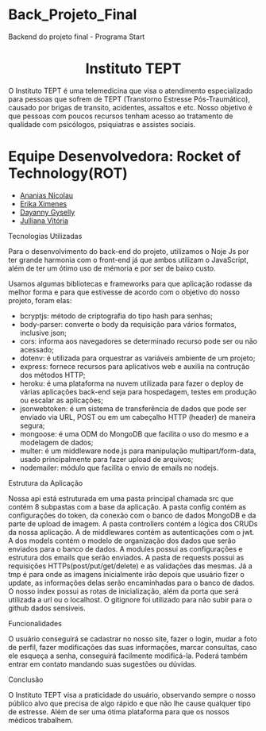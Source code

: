 # Back_Projeto_Final
Backend do projeto final - Programa Start

<h1 align="center"> Instituto TEPT </h1>


O Instituto TEPT é uma telemedicina que visa o atendimento especializado para pessoas que sofrem de TEPT (Transtorno Estresse Pós-Traumático), causado por brigas de transito, acidentes, assaltos e etc. Nosso 
objetivo é que pessoas com poucos recursos tenham acesso ao tratamento de qualidade com psicólogos, psiquiatras
e assistes sociais. 

# Equipe Desenvolvedora: Rocket of Technology(ROT)

* [Ananias Nicolau](https://github.com/NaniasNic)
* [Erika Ximenes](https://github.com/Erikaximenes)
* [Dayanny Gyselly](https://github.com/Dayanny1)
* [Julliana Vitória](https://github.com/DevJulliana)

Tecnologias Utilizadas

Para o desenvolvimento do back-end do projeto, utilizamos o Noje Js por ter grande harmonia com o front-end já que ambos utilizam o JavaScript, além de ter um ótimo uso de mémoria e por ser de baixo custo.

Usamos algumas bibliotecas e frameworks para que aplicação rodasse da melhor forma e para que estivesse de acordo com o objetivo do nosso projeto, foram elas: 

 * bcryptjs: método de criptografia do tipo hash para senhas; <br>
 * body-parser: converte o body da requisição para vários formatos, inclusive json; <br>
 * cors: informa aos navegadores se determinado recurso pode ser ou não acessado;<br>
 * dotenv: é utilizada para orquestrar as variáveis ambiente de um projeto;<br>
 * express: fornece recursos para aplicativos web e auxilia na contrução dos métodos HTTP;<br>
 * heroku: é uma plataforma na nuvem utilizada para fazer o deploy de várias aplicações back-end seja para hospedagem, testes em produção ou escalar as aplicações; <br>
 * jsonwebtoken: é um sistema de transferência de dados que pode ser enviado via URL, POST ou em um cabeçalho HTTP (header) de maneira segura; <br>
 * mongoose: é uma ODM do MongoDB que facilita o uso do mesmo e a modelagem de dados; <br>
 * multer: é um middleware node.js para manipulação multipart/form-data, usado principalmente para fazer upload de arquivos; <br>
 * nodemailer: módulo que facilita o envio de emails no nodejs. 

Estrutura da Aplicação 

Nossa api está estruturada em uma pasta principal chamada src que contém 8 subpastas com a base da aplicação. A pasta config contém as configurações do token, da conexão com o banco de dados MongoDB e da parte de upload de imagem. A pasta controllers contém a lógica dos CRUDs da nossa aplicação. A de middlewares contém as autenticações com o jwt. A dos models contém o modelo de organização dos dados que serão enviados para o banco de dados. A modules possui as configurações e estrutura dos emails que serão enviados. A pasta de requests possui as requisições HTTPs(post/put/get/delete) e as validações das mesmas. Já a tmp é para onde as imagens inicialmente irão depois que usuário fizer o update, as informações delas serão encaminhadas para o banco de dados. O nosso index possui as rotas de inicialização, além da porta que será utilizada a url ou o localhost. O gitignore foi utilizado para não subir para o github dados sensiveis. 

Funcionalidades

O usuário conseguirá se cadastrar no nosso site, fazer o login, mudar a foto de perfil, fazer modificações das suas informações, marcar consultas, caso ele esqueça a senha, conseguirá facilmente modificá-la. Poderá também entrar em contato mandando suas sugestões ou dúvidas.


Conclusão

 O Instituto TEPT visa a praticidade do usuário, observando sempre o nosso público alvo que precisa de algo rápido e que não lhe cause qualquer tipo de estresse. Além de ser uma ótima plataforma para que os nossos médicos trabalhem. 

